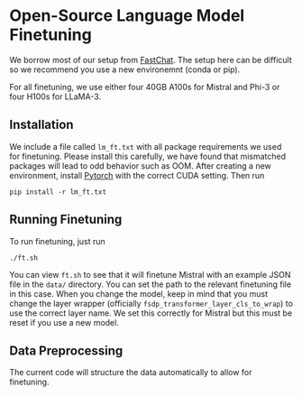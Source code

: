 # Open-Source Language Model Finetuning
We borrow most of our setup from [FastChat](https://github.com/lm-sys/FastChat). The setup here can be difficult so we recommend you use a new environemnt (conda or pip). 

For all finetuning, we use either four 40GB A100s for Mistral and Phi-3 or four H100s for LLaMA-3. 

## Installation
We include a file called `lm_ft.txt` with all package requirements we used for finetuning. Please install this carefully, we have found that mismatched packages will lead to odd behavior such as OOM. After creating a new environment, install [Pytorch](https://pytorch.org) with the correct CUDA setting. Then run
```
pip install -r lm_ft.txt
```
## Running Finetuning
To run finetuning, just run
```
./ft.sh
```

You can view `ft.sh` to see that it will finetune Mistral with an example JSON file in the `data/` directory. You can set the path to the relevant finetuning file in this case. When you change the model, keep in mind that you must change the layer wrapper (officially `fsdp_transformer_layer_cls_to_wrap`) to use the correct layer name. We set this correctly for Mistral but this must be reset if you use a new model.

## Data Preprocessing
The current code will structure the data automatically to allow for finetuning. 